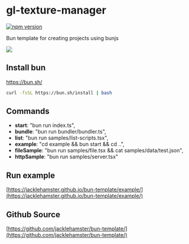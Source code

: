 # gl-texture-manager
[![npm version](https://badge.fury.io/js/gl-texture-manager.svg)](https://www.npmjs.com/package/gl-texture-manager)

Bun template for creating projects using bunjs

![](https://jacklehamster.github.io/gl-texture-manager/icon.png)
## Install bun

https://bun.sh/

```bash
curl -fsSL https://bun.sh/install | bash
```

## Commands

- **start**: "bun run index.ts",
- **bundle**: "bun run bundler/bundler.ts",
- **list**: "bun run samples/list-scripts.tsx",
- **example**: "cd example && bun start && cd ..",
- **fileSample**: "bun run samples/file.tsx && cat samples/data/test.json",
- **httpSample**: "bun run samples/server.tsx"

## Run example

[https://jacklehamster.github.io/bun-template/example/](https://jacklehamster.github.io/bun-template/example/)

## Github Source

[https://github.com/jacklehamster/bun-template/](https://github.com/jacklehamster/bun-template/)
